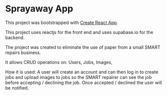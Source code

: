 # Sprayaway App

This project was bootstrapped with [Create React App](https://github.com/facebook/create-react-app).

This project uses reactjs for the front end and uses supabase.io for the backend.

The project was created to eliminate the use of paper from a small SMART repairs business.

It allows CRUD operations on:
Users,
Jobs,
Images,

How it is used:
A user will create an account and can then log in to create jobs and upload images to jobs so the SMART repairer can see the job before accepting / declining the job.
Once accepted / declined the user will be notified.
